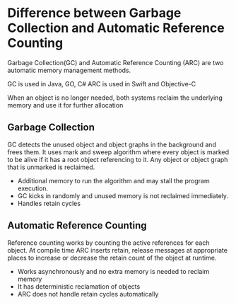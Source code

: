 # Difference between Garbage Collection and Automatic Reference Counting

Garbage Collection(GC) and Automatic Reference Counting (ARC) are two automatic memory management methods.

GC is used in Java, GO, C#
ARC is used in Swift and Objective-C

When an object is no longer needed, both systems reclaim the underlying memory and use it for further allocation

## Garbage Collection

GC detects the unused object and object graphs in the background and frees them. It uses mark and sweep algorithm where every object is marked to be alive if it has a root object referencing to it. Any object or object graph that is unmarked is reclaimed.

* Additional memory to run the algorithm and may stall the program execution.
* GC kicks in randomly and unused memory is not reclaimed immediately.
* Handles retain cycles

## Automatic Reference Counting

Reference counting works by counting the active references for each object. At compile time ARC inserts retain, release messages at appropriate places to increase or decrease the retain count of the object at runtime.

* Works asynchronously and no extra memory is needed to reclaim memory
* It has deterministic reclamation of objects
* ARC does not handle retain cycles automatically










